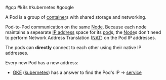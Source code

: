 #gcp #k8s #kubernetes #google 

A Pod is a group of [container](/techstack/gcp/container.md)s with shared storage and networking.

Pod-to-Pod communication on the same [Node](/techstack/gcp/Node.md).
Because each node maintains a sepearate [IP address](/IP%20address) space for its [pod](/techstack/gcp/pod.md)s, the [Node](/techstack/gcp/Node.md)s don't need to perform Network Address Translation ([NAT](/NAT)) on the Pod IP addresses. 

The pods can **directly** connect to each other using their native IP addresses.

Every new Pod has a new address:
- [GKE](/techstack/k8s/GKE.md) ([kubernetes](/kubernetes)) has a answer to find the Pod's IP -> [service](/techstack/gcp/service.md)